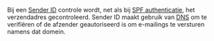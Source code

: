 Bij een [Sender ID](./sender-id-how-does-it-work.md)
controle wordt, net als bij [SPF
authenticatie](./what-is-sender-policy-framework-spf.md),
het verzendadres gecontroleerd. Sender ID maakt gebruik van
[DNS](./dns-data-what-does-it-do.md)
om te verifiëren of de afzender geautoriseerd is om e-mailings te
versturen namens dat domein.
